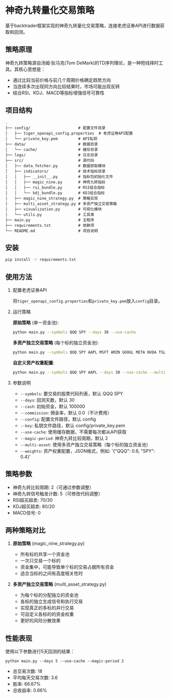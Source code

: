 # 神奇九转量化交易策略

基于backtrader框架实现的神奇九转量化交易策略，连接老虎证券API进行数据获取和回测。

## 策略原理

神奇九转策略源自汤姆·狄马克(Tom DeMark)的TD序列理论，是一种短线择时工具。其核心思想是：

- 通过比较当前价格与前几个周期价格确定趋势方向
- 当连续多次出现同方向比较结果时，市场可能出现反转
- 结合RSI、KDJ、MACD等指标增强信号可靠性

## 项目结构

```
.
├── config/                     # 配置文件目录
│   ├── tiger_openapi_config.properties  # 老虎证券API配置
│   └── private_key.pem         # API私钥
├── data/                       # 数据目录
│   └── cache/                  # 缓存目录
├── logs/                       # 日志目录
├── src/                        # 源代码
│   ├── data_fetcher.py         # 数据获取模块
│   ├── indicators/             # 技术指标目录
│   │   ├── __init__.py         # 指标包初始化文件
│   │   ├── magic_nine.py       # 神奇九转指标
│   │   ├── rsi_bundle.py       # RSI组合指标
│   │   └── kdj_bundle.py       # KDJ组合指标
│   ├── magic_nine_strategy.py  # 策略实现
│   ├── multi_asset_strategy.py # 多资产独立交易策略
│   ├── visualization.py        # 可视化模块
│   └── utils.py                # 工具类
├── main.py                     # 主程序
├── requirements.txt            # 依赖项
└── README.md                   # 项目说明
```

## 安装

```bash
pip install -r requirements.txt
```

## 使用方法

1. 配置老虎证券API

   将`tiger_openapi_config.properties`和`private_key.pem`放入`config`目录。

2. 运行策略

   **原始策略** (单一资金池):
   ```bash
   python main.py --symbols QQQ SPY --days 30 --use-cache
   ```

   **多资产独立交易策略** (每个标的独立资金池):
   ```bash
   python main.py --symbols QQQ SPY AAPL MSFT AMZN GOOGL META NVDA TSLA --days 30 --use-cache --multi-asset
   ```

   **自定义资产权重配置**:
   ```bash
   python main.py --symbols QQQ SPY AAPL --days 30 --use-cache --multi-asset --weights '{"QQQ": 0.5, "SPY": 0.3, "AAPL": 0.2}'
   ```

3. 参数说明

   - `--symbols`: 要交易的股票代码列表，默认 QQQ SPY
   - `--days`: 回测天数，默认 30
   - `--cash`: 初始资金，默认 100000
   - `--commission`: 佣金率，默认 0.0（不计费用）
   - `--config`: 配置文件路径，默认 config
   - `--key`: 私钥文件路径，默认 config/private_key.pem
   - `--use-cache`: 使用缓存数据，不需要每次都从API获取
   - `--magic-period`: 神奇九转比较周期，默认 2
   - `--multi-asset`: 使用多资产独立交易策略（每个标的独立资金池）
   - `--weights`: 资产权重配置，JSON格式，例如: '{"QQQ": 0.6, "SPY": 0.4}'

## 策略参数

- 神奇九转比较周期: 2（可通过参数调整）
- 神奇九转信号触发计数: 5（可修改代码调整）
- RSI超买超卖: 70/30
- KDJ超买超卖: 80/20
- MACD信号: 0

## 两种策略对比

1. **原始策略** (magic_nine_strategy.py)
   - 所有标的共享一个资金池
   - 一次只交易一个标的
   - 资金集中，可能导致单个标的交易占据所有资金
   - 适合当标的之间有高度相关性时

2. **多资产独立交易策略** (multi_asset_strategy.py)
   - 为每个标的分配独立的资金池
   - 各标的独立生成信号和执行交易
   - 实现真正的多标的并行交易
   - 可自定义各标的的资金权重
   - 更好的风险分散效果

## 性能表现

使用以下参数进行5天回测的结果：

```
python main.py --days 5 --use-cache --magic-period 2
```

- 总交易次数: 18
- 平均每天交易次数: 3.6
- 胜率: 66.67%
- 总收益率: 0.66% 